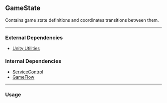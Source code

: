 ## GameState
Contains game state definitions and coordinates transitions between them.

---

### External Dependencies
- [Unity Utilities](https://github.com/itsJimothy/Unity-Utilities.git)

### Internal Dependencies
- [ServiceControl](./ServiceControl.md)
- [GameFlow](./GameFlow.md)

---

### Usage
